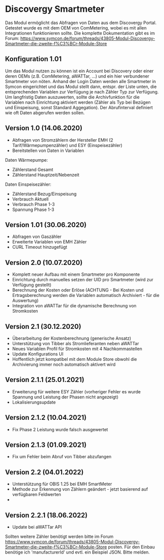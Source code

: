 # Discovergy Smartmeter
Das Modul ermöglicht das Abfragen von Daten aus dem Discovergy Portal. Getestet wurde es mit dem OEM von ComMetering, wobei es mit allen Integrationen funktionieren sollte. Die komplette Dokumentation gibt es im Forum: https://www.symcon.de/forum/threads/43805-Modul-Discovergy-Smartmeter-die-zweite-f%C3%BCr-Module-Store

## Konfiguration 1.01
Um das Modul nutzen zu können ist ein Account bei Discovery oder einer deren OEMs (z.B. ComMetering, aWATTar, ...) und ein hier verbundener Smartmeter von nöten. Anhand der Login Daten werden alle Smartmeter in Symcon eingerichtet und das Modul stellt dann, entspr. der Liste unten, die entsprechenden Variablen zur Verfügung je nach Zähler Typ zur Verfügung. 
Um langfristig Daten auszuwerten, sollte die Archivfunktion für die Variablen nach Einrichtung aktiviert werden (Zähler als Typ bei Bezügen und Einspeisung, sonst Standard Aggegation). 
Der Abrufinterval definiert wie oft Daten abgerufen werden sollen.

## Version 1.0 (14.06.2020)
* Abfragen von Stromzählern der Hersteller EMH (2 Tarif/Wärmepumpenzähler) und ESY (Einspeisezähler)
* Bereitstellen von Daten in Variablen

Daten Wärmepumpe: 
* Zählerstand Gesamt
* Zählerstand Hauptzeit/Nebenzeit

Daten Einspeisezähler: 
* Zählerstand Bezug/Einspeisung
* Verbrauch Aktuell 
* Verbrauch Phase 1-3
* Spannung Phase 1-3

## Version 1.01 (30.06.2020)
* Abfragen von Gaszähler
* Erweiterte Variablen von EMH Zähler
* CURL Timeout hinzugefügt

## Version 2.0 (10.07.2020)
* Komplett neuer Aufbau mit einem Smartmeter pro Komponente
* Einrichtung durch manuelles setzen der UID pro Smartmeter (wird zur Verfügung gestellt)
* Berechnung der Kosten oder Erlöse (ACHTUNG - Bei Kosten und Ertragsberechnung werden die Variablen automatisch Archiviert - für die Auswertung)
* Integration von aWATTar für die dynamische Berechnung von Stromkosten

## Version 2.1 (30.12.2020)
* Überarbeitung der Kostenberechnung (generische Ansatz)
* Unterstützung von Tibber als Stromlieferanten neben aWATTar
* Neues Variablen Profil für Stromkosten mit 4 Nachkommastellen
* Update Konfigurations UI
* Hoffentlich jetzt kompatibel mit dem Module Store obwohl die Archivierung immer noch automatisch aktivert wird

## Version 2.1.1 (25.01.2021)
* Erweiterung für weitere ESY Zähler (vorheriger Fehler es wurde Spannung und Leistung der Phasen nicht angezeigt)
* Lokalisierungsupdate

## Version 2.1.2 (10.04.2021)
* Fix Phase 2 Leistung wurde falsch ausgewertet

## Version 2.1.3 (01.09.2021)
* Fix um Fehler beim Abruf von Tibber abzufangen

## Version 2.2 (04.01.2022)
* Unterstützung für OBIS 1.25 bei EMH SmartMeter
* Methode zur Erkennung von Zählern geändert - jetzt basierend auf verfügbaren Feldwerten
* 
## Version 2.2.1 (18.06.2022)
* Update bei aWATTar API 

Sollten weitere Zähler benötigt werden bitte im Forum https://www.symcon.de/forum/threads/43805-Modul-Discovergy-Smartmeter-die-zweite-f%C3%BCr-Module-Store  posten. Für den Einbau benötige ich 'manufacturerId' und evtl. ein Beispiel JSON. Bitte melden.
